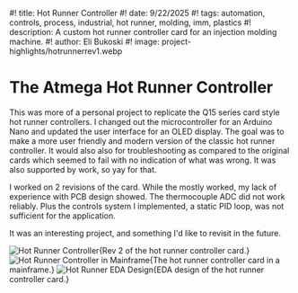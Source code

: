 #! title: Hot Runner Controller
#! date: 9/22/2025
#! tags: automation, controls, process, industrial, hot runner, molding, imm, plastics
#! description: A custom hot runner controller card for an injection molding machine.
#! author: Eli Bukoski
#! image: project-highlights/hotrunnerrev1.webp

# The Atmega Hot Runner Controller

This was more of a personal project to replicate the Q15 series card style hot runner controllers. I changed out the microcontroller for an Arduino Nano and updated the user interface for an OLED display. The goal was to make a more user friendly and modern version of the classic hot runner controller. It would also also for troubleshooting as compared to the original cards which seemed to fail with no indication of what was wrong. It was also supported by work, so yay for that.

I worked on 2 revisions of the card. While the mostly worked, my lack of experience with PCB design showed. The thermocouple ADC did not work reliably. Plus the controls system I implemented, a static PID loop, was not sufficient for the application.

It was an interesting project, and something I'd like to revisit in the future.

![Hot Runner Controller](project-highlights/hotrunnerrev1.webp){Rev 2 of the hot runner controller card.}
![Hot Runner Controller in Mainframe](project-highlights/hotrunnerinframe.webp){The hot runner controller card in a mainframe.}
![Hot Runner EDA Design](project-highlights/hotrunnereda.webp){EDA design of the hot runner controller card.}
